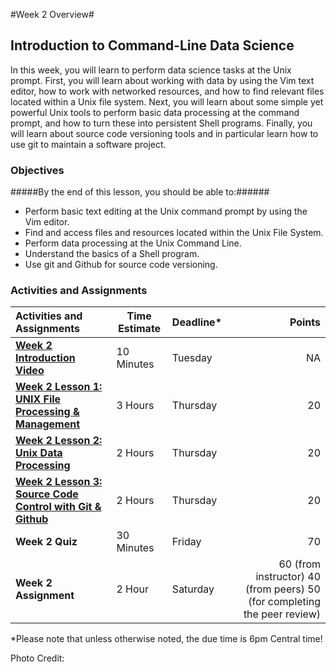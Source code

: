 #Week 2 Overview#

## Introduction to Command-Line Data Science ##

In this week, you will learn to perform data science tasks at the Unix prompt. First, you will learn about working with data by using the Vim text editor, how to work with networked resources, and how to find relevant files located within a Unix file system. Next, you will learn about some simple yet powerful Unix tools to perform basic data processing at the command prompt, and how to turn these into persistent Shell programs. Finally, you will learn about source code versioning tools and in particular learn how to use git to maintain a software project.

### Objectives ###

#####By the end of this lesson, you should be able to:######

- Perform basic text editing at the Unix command prompt by using the Vim editor.
- Find and access files and resources located within the Unix File System.
- Perform data processing at the Unix Command Line.
- Understand the basics of a Shell program.
- Use git and Github for source code versioning.


### Activities and Assignments ###

|Activities and Assignments | Time Estimate | Deadline* | Points|
|:------| -----|-------|----------:|
|**[Week 2 Introduction Video](https://mediaspace.illinois.edu/media/Week+Two+Video/0_hfbyotx2)** | 10 Minutes | Tuesday | NA|
|**[Week 2 Lesson 1: UNIX File Processing & Management](lesson1.md)**| 3 Hours |Thursday| 20|
|**[Week 2 Lesson 2: Unix Data Processing](lesson2.md)**| 2 Hours | Thursday | 20 |
|**[Week 2 Lesson 3: Source Code Control with Git & Github](lesson3.md)**| 2 Hours | Thursday| 20 |
|**Week 2 Quiz**| 30 Minutes | Friday | 70|
|**Week 2 Assignment**| 2 Hour | Saturday | 60 (from instructor) 40 (from peers) 50 (for completing the peer review) | 

*Please note that unless otherwise noted, the due time is 6pm Central time!

Photo Credit: